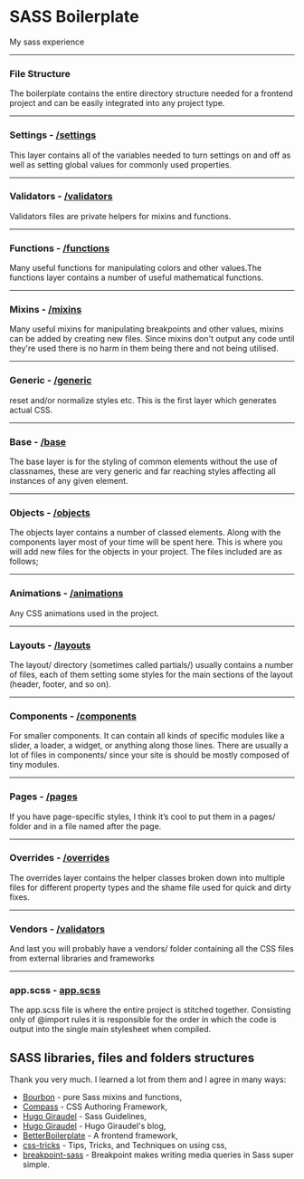 # SASS Boilerplate
My sass experience

- - - -

### File Structure
The boilerplate contains the entire directory structure needed for a frontend project and can be easily integrated into any project type.

- - - -

### Settings - [/settings](https://github.com/tsankashvili/sass-boilerplate/tree/master/settings)
This layer contains all of the variables needed to turn settings on and off as well as setting global values for commonly used properties.

- - - -

### Validators - [/validators](https://github.com/tsankashvili/sass-boilerplate/tree/master/validators)
Validators files are private helpers for mixins and functions.

- - - -

### Functions - [/functions](https://github.com/tsankashvili/sass-boilerplate/tree/master/functions)
Many useful functions for manipulating colors and other values.The functions layer contains a number of useful mathematical functions.

- - - -

### Mixins - [/mixins](https://github.com/tsankashvili/sass-boilerplate/tree/master/mixins)
Many useful mixins for manipulating breakpoints and other values,
mixins can be added by creating new files. Since mixins don't output any code until they're used there is no harm in them being there and not being utilised.

- - - -

### Generic - [/generic](https://github.com/tsankashvili/sass-boilerplate/tree/master/generic)
reset and/or normalize styles etc. This is the first layer which generates actual CSS.

- - - -

### Base - [/base](https://github.com/tsankashvili/sass-boilerplate/tree/master/base)
The base layer is for the styling of common elements without the use of classnames, these are very generic and far reaching styles affecting all instances of any given element.

- - - -

### Objects - [/objects](https://github.com/tsankashvili/sass-boilerplate/tree/master/objects)
The objects layer contains a number of classed elements. Along with the components layer most of your time will be spent here. This is where you will add new files for the objects in your project. The files included are as follows;

- - - -

### Animations - [/animations](https://github.com/tsankashvili/sass-boilerplate/tree/master/animations)
Any CSS animations used in the project.

- - - -

### Layouts - [/layouts](https://github.com/tsankashvili/sass-boilerplate/tree/master/layouts)
The layout/ directory (sometimes called partials/) usually contains a number of files, each of them setting some styles for the main sections of the layout (header, footer, and so on).

- - - -

### Components - [/components](https://github.com/tsankashvili/sass-boilerplate/tree/master/components)
For smaller components. It can contain all kinds of specific modules like a slider, a loader, a widget, or anything along those lines. There are usually a lot of files in components/ since your site is should be mostly composed of tiny modules.

- - - -

### Pages - [/pages](https://github.com/tsankashvili/sass-boilerplate/tree/master/pages)
If you have page-specific styles, I think it’s cool to put them in a pages/ folder and in a file named after the page.

- - - -

### Overrides - [/overrides](https://github.com/tsankashvili/sass-boilerplate/tree/master/overrides)
The overrides layer contains the helper classes broken down into multiple files for different property types and the shame file used for quick and dirty fixes.

- - - -

### Vendors - [/validators](https://github.com/tsankashvili/sass-boilerplate/tree/master/vendors)
And last you will probably have a vendors/ folder containing all the CSS files from external libraries and frameworks

- - - -

### app.scss - [app.scss](https://github.com/tsankashvili/sass-boilerplate/tree/master/app.scss)
The app.scss file is where the entire project is stitched together. Consisting only of @import rules it is responsible for the order in which the code is output into the single main stylesheet when compiled.


## SASS libraries, files and folders structures
Thank you very much. I learned a lot from them and I agree in many ways:

- [Bourbon](https://www.bourbon.io/) - pure Sass mixins and functions,
- [Compass](http://compass-style.org/) - CSS Authoring Framework,
- [Hugo Giraudel](https://sass-guidelin.es/) - Sass Guidelines,
- [Hugo Giraudel](https://hugogiraudel.com/) - Hugo Giraudel's blog,
- [BetterBoilerplate](https://github.com/BetterBrandAgency/betterboilerplate) - A frontend framework,
- [css-tricks](https://css-tricks.com/) - Tips, Tricks, and Techniques on using css,
- [breakpoint-sass](http://breakpoint-sass.com/) - Breakpoint makes writing media queries in Sass super simple.
